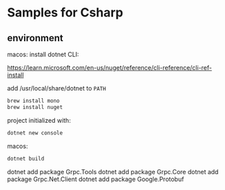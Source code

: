 
# Samples for Csharp



## environment

macos: install dotnet CLI:

https://learn.microsoft.com/en-us/nuget/reference/cli-reference/cli-ref-install

add /usr/local/share/dotnet to `PATH`

```bash
brew install mono
brew install nuget
```

project initialized with:

```bash
dotnet new console
```

macos:

```bash
dotnet build
```

dotnet add package Grpc.Tools
dotnet add package Grpc.Core
dotnet add package Grpc.Net.Client
dotnet add package Google.Protobuf
